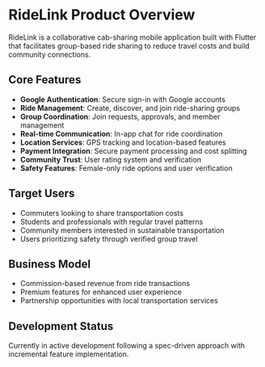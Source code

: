 # RideLink Product Overview

RideLink is a collaborative cab-sharing mobile application built with Flutter that facilitates group-based ride sharing to reduce travel costs and build community connections.

## Core Features
- **Google Authentication**: Secure sign-in with Google accounts
- **Ride Management**: Create, discover, and join ride-sharing groups
- **Group Coordination**: Join requests, approvals, and member management
- **Real-time Communication**: In-app chat for ride coordination
- **Location Services**: GPS tracking and location-based features
- **Payment Integration**: Secure payment processing and cost splitting
- **Community Trust**: User rating system and verification
- **Safety Features**: Female-only ride options and user verification

## Target Users
- Commuters looking to share transportation costs
- Students and professionals with regular travel patterns
- Community members interested in sustainable transportation
- Users prioritizing safety through verified group travel

## Business Model
- Commission-based revenue from ride transactions
- Premium features for enhanced user experience
- Partnership opportunities with local transportation services

## Development Status
Currently in active development following a spec-driven approach with incremental feature implementation.
